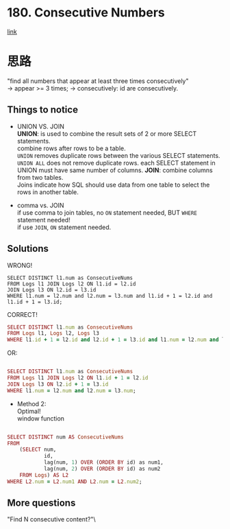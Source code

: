 # 180. Consecutive Numbers

[link](https://leetcode.com/problems/consecutive-numbers/)

# 思路
"find all numbers that appear at least three times consecutively"\
-> appear >= 3 times;
-> consecutively: id are consecutively.

## Things to notice
- UNION VS. JOIN\
  **UNION**: is used to combine the result sets of 2 or more SELECT statements.\
            combine rows after rows to be a table.\
            `UNION` removes duplicate rows between the various SELECT statements.\
            `UNION ALL` does not remove duplicate rows.
            each SELECT statement in UNION must have same number of columns.
  **JOIN**: combine columns from two tables. \
            Joins indicate how SQL should use data from one table to select the rows in another table.
            
- comma vs. JOIN\
  if use comma to join tables, no `ON` statement needed, BUT `WHERE` statement needed!\
  if use `JOIN`, `ON` statement needed.

## Solutions
WRONG!
```
SELECT DISTINCT l1.num as ConsecutiveNums
FROM Logs l1 JOIN Logs l2 ON l1.id = l2.id
JOIN Logs l3 ON l2.id = l3.id
WHERE l1.num = l2.num and l2.num = l3.num and l1.id + 1 = l2.id and l1.id + 1 = l3.id;

```

CORRECT!
```ruby
SELECT DISTINCT l1.num as ConsecutiveNums
FROM Logs l1, Logs l2, Logs l3  
WHERE l1.id + 1 = l2.id and l2.id + 1 = l3.id and l1.num = l2.num and l2.num = l3.num;

```

OR: 

```ruby

SELECT DISTINCT l1.num as ConsecutiveNums
FROM Logs l1 JOIN Logs l2 ON l1.id + 1 = l2.id
JOIN Logs l3 ON l2.id + 1 = l3.id
WHERE l1.num = l2.num and l2.num = l3.num;

```

- Method 2:\
Optimal!\
window function
```ruby

SELECT DISTINCT num AS ConsecutiveNums
FROM
    (SELECT num, 
            id,
            lag(num, 1) OVER (ORDER BY id) as num1,
            lag(num, 2) OVER (ORDER BY id) as num2
    FROM Logs) AS L2
WHERE L2.num = L2.num1 AND L2.num = L2.num2; 

```
## More questions
"Find N consecutive content?"\
